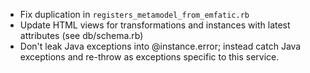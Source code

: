 * Fix duplication in `registers_metamodel_from_emfatic.rb`
* Update HTML views for transformations and instances with latest attributes (see db/schema.rb)
* Don't leak Java exceptions into @instance.error; instead catch Java exceptions and re-throw as exceptions specific to this service.